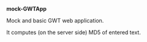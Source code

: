 **mock-GWTApp**

Mock and basic GWT web application.

It computes (on the server side) MD5 of entered text.

